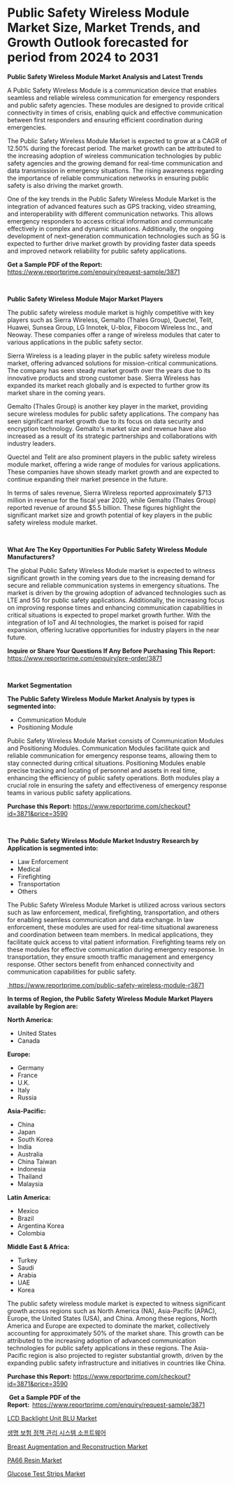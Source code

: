<p><h1>Public Safety Wireless Module Market Size, Market Trends, and Growth Outlook forecasted for period from 2024 to 2031</h1></p><p><strong>Public Safety Wireless Module Market Analysis and Latest Trends</strong></p>
<p><p>A Public Safety Wireless Module is a communication device that enables seamless and reliable wireless communication for emergency responders and public safety agencies. These modules are designed to provide critical connectivity in times of crisis, enabling quick and effective communication between first responders and ensuring efficient coordination during emergencies.</p><p>The Public Safety Wireless Module Market is expected to grow at a CAGR of 12.50% during the forecast period. The market growth can be attributed to the increasing adoption of wireless communication technologies by public safety agencies and the growing demand for real-time communication and data transmission in emergency situations. The rising awareness regarding the importance of reliable communication networks in ensuring public safety is also driving the market growth.</p><p>One of the key trends in the Public Safety Wireless Module Market is the integration of advanced features such as GPS tracking, video streaming, and interoperability with different communication networks. This allows emergency responders to access critical information and communicate effectively in complex and dynamic situations. Additionally, the ongoing development of next-generation communication technologies such as 5G is expected to further drive market growth by providing faster data speeds and improved network reliability for public safety applications.</p></p>
<p><strong>Get a Sample PDF of the Report:&nbsp;</strong> <a href="https://www.reportprime.com/enquiry/request-sample/3871">https://www.reportprime.com/enquiry/request-sample/3871</a></p>
<p>&nbsp;</p>
<p><strong>Public Safety Wireless Module Major Market Players</strong></p>
<p><p>The public safety wireless module market is highly competitive with key players such as Sierra Wireless, Gemalto (Thales Group), Quectel, Telit, Huawei, Sunsea Group, LG Innotek, U-blox, Fibocom Wireless Inc., and Neoway. These companies offer a range of wireless modules that cater to various applications in the public safety sector.</p><p>Sierra Wireless is a leading player in the public safety wireless module market, offering advanced solutions for mission-critical communications. The company has seen steady market growth over the years due to its innovative products and strong customer base. Sierra Wireless has expanded its market reach globally and is expected to further grow its market share in the coming years.</p><p>Gemalto (Thales Group) is another key player in the market, providing secure wireless modules for public safety applications. The company has seen significant market growth due to its focus on data security and encryption technology. Gemalto's market size and revenue have also increased as a result of its strategic partnerships and collaborations with industry leaders.</p><p>Quectel and Telit are also prominent players in the public safety wireless module market, offering a wide range of modules for various applications. These companies have shown steady market growth and are expected to continue expanding their market presence in the future.</p><p>In terms of sales revenue, Sierra Wireless reported approximately $713 million in revenue for the fiscal year 2020, while Gemalto (Thales Group) reported revenue of around $5.5 billion. These figures highlight the significant market size and growth potential of key players in the public safety wireless module market.</p></p>
<p>&nbsp;</p>
<p><strong>What Are The Key Opportunities For Public Safety Wireless Module Manufacturers?</strong></p>
<p><p>The global Public Safety Wireless Module market is expected to witness significant growth in the coming years due to the increasing demand for secure and reliable communication systems in emergency situations. The market is driven by the growing adoption of advanced technologies such as LTE and 5G for public safety applications. Additionally, the increasing focus on improving response times and enhancing communication capabilities in critical situations is expected to propel market growth further. With the integration of IoT and AI technologies, the market is poised for rapid expansion, offering lucrative opportunities for industry players in the near future.</p></p>
<p><strong>Inquire or Share Your Questions If Any Before Purchasing This Report:</strong> <a href="https://www.reportprime.com/enquiry/pre-order/3871">https://www.reportprime.com/enquiry/pre-order/3871</a></p>
<p>&nbsp;</p>
<p><strong>Market Segmentation</strong></p>
<p><strong>The Public Safety Wireless Module Market Analysis by types is segmented into:</strong></p>
<p><ul><li>Communication Module</li><li>Positioning Module</li></ul></p>
<p><p>Public Safety Wireless Module Market consists of Communication Modules and Positioning Modules. Communication Modules facilitate quick and reliable communication for emergency response teams, allowing them to stay connected during critical situations. Positioning Modules enable precise tracking and locating of personnel and assets in real time, enhancing the efficiency of public safety operations. Both modules play a crucial role in ensuring the safety and effectiveness of emergency response teams in various public safety applications.</p></p>
<p><strong>Purchase this Report:&nbsp;</strong><a href="https://www.reportprime.com/checkout?id=3871&price=3590">https://www.reportprime.com/checkout?id=3871&price=3590</a></p>
<p>&nbsp;</p>
<p><strong>The Public Safety Wireless Module Market Industry Research by Application is segmented into:</strong></p>
<p><ul><li>Law Enforcement</li><li>Medical</li><li>Firefighting</li><li>Transportation</li><li>Others</li></ul></p>
<p><p>The Public Safety Wireless Module Market is utilized across various sectors such as law enforcement, medical, firefighting, transportation, and others for enabling seamless communication and data exchange. In law enforcement, these modules are used for real-time situational awareness and coordination between team members. In medical applications, they facilitate quick access to vital patient information. Firefighting teams rely on these modules for effective communication during emergency response. In transportation, they ensure smooth traffic management and emergency response. Other sectors benefit from enhanced connectivity and communication capabilities for public safety.</p></p>
<p><a href="https://www.reportprime.com/public-safety-wireless-module-r3871">&nbsp;https://www.reportprime.com/public-safety-wireless-module-r3871</a></p>
<p><strong>In terms of Region, the Public Safety Wireless Module Market Players available by Region are:</strong></p>
<p>
    <p> <strong> North America: </strong>
        <ul>
            <li>United States</li>
            <li>Canada</li>
        </ul>
        </p> 
    <p> <strong> Europe: </strong>
        <ul>
            <li>Germany</li>
            <li>France</li>
            <li>U.K.</li>
            <li>Italy</li>
            <li>Russia</li>
        </ul>
        </p> 
    <p> <strong> Asia-Pacific: </strong>
        <ul>
            <li>China</li>
            <li>Japan</li>
            <li>South Korea</li>
            <li>India</li>
            <li>Australia</li>
            <li>China Taiwan</li>
            <li>Indonesia</li>
            <li>Thailand</li>
            <li>Malaysia</li>
        </ul>
        </p> 
    <p> <strong> Latin America: </strong>
        <ul>
            <li>Mexico</li>
            <li>Brazil</li>
            <li>Argentina Korea</li>
            <li>Colombia</li>
        </ul>
        </p> 
    <p> <strong> Middle East & Africa: </strong>
        <ul>
            <li>Turkey</li>
            <li>Saudi</li>
            <li>Arabia</li>
            <li>UAE</li>
            <li>Korea</li>
        </ul>
    </p>
    </p>
<p><p>The public safety wireless module market is expected to witness significant growth across regions such as North America (NA), Asia-Pacific (APAC), Europe, the United States (USA), and China. Among these regions, North America and Europe are expected to dominate the market, collectively accounting for approximately 50% of the market share. This growth can be attributed to the increasing adoption of advanced communication technologies for public safety applications in these regions. The Asia-Pacific region is also projected to register substantial growth, driven by the expanding public safety infrastructure and initiatives in countries like China.</p></p>
<p><strong>Purchase this Report: </strong><a href="https://www.reportprime.com/checkout?id=3871&price=3590">https://www.reportprime.com/checkout?id=3871&price=3590</a></p>
<p>&nbsp;<strong>Get a Sample PDF of the Report:&nbsp;&nbsp;</strong><a href="https://www.reportprime.com/enquiry/request-sample/3871">https://www.reportprime.com/enquiry/request-sample/3871</a></p>
<p><strong></strong></p>
<p><p><a href="https://github.com/nafisalvee228/Market-Research-Report-List-1/blob/main/lcd-backlight-unit-blu-market.md">LCD Backlight Unit BLU Market</a></p><p><a href="https://github.com/nigaleamar09/Market-Research-Report-List-1/blob/main/198561345119.md">생명 보험 정책 관리 시스템 소프트웨어</a></p><p><a href="https://www.linkedin.com/pulse/breast-augmentation-reconstruction-market-size-growth-industry-poole?trackingId=gIdWs6emFXnrWrlOqTLSQA%3D%3D">Breast Augmentation and Reconstruction Market</a></p><p><a href="https://www.linkedin.com/pulse/global-pa66-resin-market-analysis-trends-forecasts-growth-xmcfe">PA66 Resin Market</a></p><p><a href="https://issuu.com/reportprime-2/docs/glucose-test-strips-market-size-2030.pptx">Glucose Test Strips Market</a></p></p>
